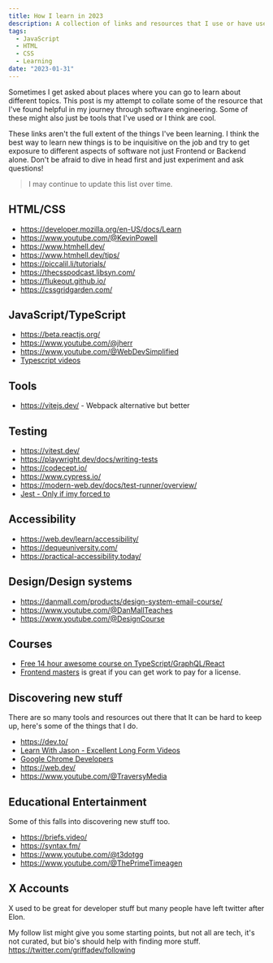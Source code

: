 ```yaml
---
title: How I learn in 2023
description: A collection of links and resources that I use or have used in the past to help me learn
tags:
  - JavaScript
  - HTML
  - CSS
  - Learning
date: "2023-01-31"
---
```


Sometimes I get asked about places where you can go to learn about different topics. This post is my attempt to collate some of the resource that I've found helpful in my journey through software engineering. Some of these might also just be tools that I've used or I think are cool.

These links aren't the full extent of the things I've been learning. I think the best way to learn new things is to be inquisitive on the job and try to get exposure to different aspects of software not just Frontend or Backend alone. Don't be afraid to dive in head first and just experiment and ask questions!

> I may continue to update this list over time.

## HTML/CSS

- https://developer.mozilla.org/en-US/docs/Learn
- https://www.youtube.com/@KevinPowell
- https://www.htmhell.dev/
- https://www.htmhell.dev/tips/
- https://piccalil.li/tutorials/
- https://thecsspodcast.libsyn.com/
- https://flukeout.github.io/
- https://cssgridgarden.com/

## JavaScript/TypeScript

- https://beta.reactjs.org/
- https://www.youtube.com/@jherr
- https://www.youtube.com/@WebDevSimplified
- [Typescript videos](https://www.youtube.com/@mattpocockuk)

## Tools

- https://vitejs.dev/ - Webpack alternative but better

## Testing

- https://vitest.dev/
- https://playwright.dev/docs/writing-tests
- https://codecept.io/
- https://www.cypress.io/
- https://modern-web.dev/docs/test-runner/overview/
- [Jest - Only if imy forced to](https://jestjs.io/)

## Accessibility

- https://web.dev/learn/accessibility/
- https://dequeuniversity.com/
- https://practical-accessibility.today/

## Design/Design systems

- https://danmall.com/products/design-system-email-course/
- https://www.youtube.com/@DanMallTeaches
- https://www.youtube.com/@DesignCourse

## Courses

- [Free 14 hour awesome course on TypeScript/GraphQL/React](https://www.youtube.com/watch?v=I6ypD7qv3Z8)
- [Frontend masters](https://frontendmasters.com/guides/learning-roadmap/) is great if you can get work to pay for a license.

## Discovering new stuff

There are so many tools and resources out there that It can be hard to keep up, here's some of the things that I do.

- https://dev.to/
- [Learn With Jason - Excellent Long Form Videos](https://www.learnwithjason.dev/episodes)
- [Google Chrome Developers](https://www.youtube.com/channel/UCnUYZLuoy1rq1aVMwx4aTzw)
- https://web.dev/
- https://www.youtube.com/@TraversyMedia

## Educational Entertainment

Some of this falls into discovering new stuff too.

- https://briefs.video/
- https://syntax.fm/
- https://www.youtube.com/@t3dotgg
- https://www.youtube.com/@ThePrimeTimeagen

## X Accounts

X used to be great for developer stuff but many people have left twitter after Elon.

My follow list might give you some starting points, but not all are tech, it's not curated, but bio's should help with finding more stuff. https://twitter.com/griffadev/following
